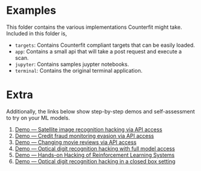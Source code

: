 # **Examples**
This folder contains the various implementations Counterfit might take. Included in this folder is, 


- `targets`: Contains Counterfit compliant targets that can be easily loaded. 
- `app`: Contains a small api that will take a post request and execute a scan.
- `jupyter`: Contains samples juypter notebooks.
- `terminal`: Contains the original terminal application.

# **Extra**

Additionally, the links below show step-by-step demos and self-assessment to try
on your ML models.

1. [Demo — Satellite image recognition hacking via API access](../examples/DEMO1-satellite.md)
2. [Demo — Credit fraud monitoring evasion via API access](../examples/DEMO2-creditfraud.md)
3. [Demo — Changing movie reviews via API access](../examples/DEMO3-moviereviews.md)
4. [Demo — Optical digit recognition hacking with full model access](../examples/DEMO4-digits.md)
5. [Demo — Hands-on Hacking of Reinforcement Learning Systems](../examples/DEMO5-reinforcement-learning.md)
6. [Demo — Optical digit recognition hacking in a closed box setting](../examples/DEMO6-digits-closed-box.md)